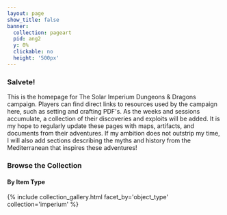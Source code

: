 ```yaml
---
layout: page
show_title: false
banner:
  collection: pageart
  pid: ang2
  y: 0%
  clickable: no
  height: '500px'
---
```


<!--__Wax__ is a [minimal computing](http://go-dh.github.io/mincomp/) project for producing digital exhibitions focused on longevity, low costs, and flexibility. Our underlying technology is made to learn and to teach, and can produce beautifully rendered, high-quality image collections and scholarly exhibits. To start using Wax, please see our [documentation](https://minicomp.github.io/wiki/#/wax/) for installation instructions and more.

The collection items in this demo are from The Museum of Islamic Art, Qatar, (courtesy of [WikiMedia](https://commons.wikimedia.org/wiki/Category:Google_Art_Project_works_in_The_Museum_of_Islamic_Art,_Qatar) and [Google Art Project](https://www.google.com/culturalinstitute/about/artproject/)) and The Qatar National Library (via [World Digital Library](https://www.wdl.org/en/)).-->

### Salvete!
This is the homepage for The Solar Imperium Dungeons & Dragons campaign. Players can find direct links to resources used by the campaign here, such as setting and crafting PDF's. As the weeks and sessions accumulate, a collection of their discoveries and exploits will be added. It is my hope to regularly update these pages with maps, artifacts, and documents from their adventures. If my ambition does not outstrip my time, I will also add sections describing the myths and history from the Mediterranean that inspires these adventures!

### Browse the Collection

#### By Item Type
{% include collection_gallery.html facet_by='object_type' collection='imperium' %}
